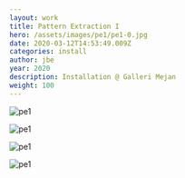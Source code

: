 ```yaml
---
layout: work
title: Pattern Extraction I
hero: /assets/images/pe1/pe1-0.jpg
date: 2020-03-12T14:53:49.009Z
categories: install
author: jbe
year: 2020
description: Installation @ Galleri Mejan
weight: 100
---
```


![pe1](/assets/images/pe1/pe1-4.jpg "pe1")

![pe1](/assets/images/pe1/pe1-1.jpg "pe1")

![pe1](/assets/images/pe1/pe1-3.jpg "pe1")

![pe1](/assets/images/pe1/pe1-2.jpg "pe1")





